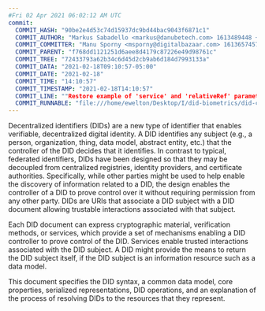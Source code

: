 ```yaml
---
#Fri 02 Apr 2021 06:02:12 AM UTC
commit:
  COMMIT_HASH: "90be2e4d53c74d15937dc9bd44bac9043f6871c1"
  COMMIT_AUTHOR: "Markus Sabadello <markus@danubetech.com> 1613489448 +0100"
  COMMIT_COMMITTER: "Manu Sporny <msporny@digitalbazaar.com> 1613657457 -0500"
  COMMIT_PARENT: "f768dd1121251d6aee8d4179c87226e49d98761c"
  COMMIT_TREE: "72433793a62b34c6d45d2cb9ab6d184d7993133a"
  COMMIT_DATA: "2021-02-18T09:10:57-05:00"
  COMMIT_DATE: "2021-02-18"
  COMMIT_TIME: "14:10:57"
  COMMIT_TIMESTAMP: "2021-02-18T14:10:57"
  COMMIT_LINE: ""Restore example of 'service' and 'relativeRef' parameters."
  COMMIT_RUNNABLE: "file:///home/ewelton/Desktop/I/did-biometrics/did-core-dataset/analysis/gitinfo/90be2e4d53c74d15937dc9bd44bac9043f6871c1/snapshot/index.html"
---
```


<section id="abstract">
<p>
<a>Decentralized identifiers</a> (DIDs) are a new type of identifier that
enables verifiable, decentralized digital identity. A <a>DID</a> identifies any
subject (e.g., a person, organization, thing, data model, abstract entity, etc.)
that the controller of the <a>DID</a> decides that it identifies. In contrast to
typical, federated identifiers, <a>DIDs</a> have been designed so that they may
be decoupled from centralized registries, identity providers, and certificate
authorities. Specifically, while other parties might be used to help enable the
discovery of information related to a <a>DID</a>, the design enables the
controller of a <a>DID</a> to prove control over it without requiring permission
from any other party. <a>DIDs</a> are <a>URIs</a> that associate a <a>DID
subject</a> with a <a>DID document</a> allowing trustable interactions
associated with that subject.
    </p>
<p>
Each <a>DID document</a> can express cryptographic material, <a>verification
methods</a>, or <a>services</a>, which provide a set of mechanisms enabling a
<a>DID controller</a> to prove control of the <a>DID</a>. <a>Services</a> enable
trusted interactions associated with the <a>DID subject</a>. A <a>DID</a> might
provide the means to return the <a>DID subject</a> itself, if the <a>DID
subject</a> is an information resource such as a data model.
    </p>
<p>
This document specifies the DID syntax, a common data model, core properties,
serialized representations, DID operations, and an explanation of the process
of resolving DIDs to the resources that they represent.
    </p>
</section>
